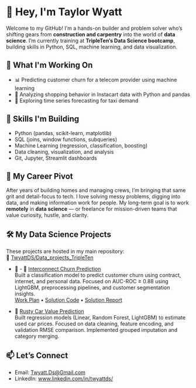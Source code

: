 # 👋 Hey, I'm Taylor Wyatt

Welcome to my GitHub! I'm a hands-on builder and problem solver who’s shifting gears from **construction and carpentry** into the world of **data science**. I’m currently training at **TripleTen’s Data Science bootcamp**, building skills in Python, SQL, machine learning, and data visualization.

## 🚀 What I'm Working On
- 📊 Predicting customer churn for a telecom provider using machine learning
- 🛒 Analyzing shopping behavior in Instacart data with Python and pandas
- 🧠 Exploring time series forecasting for taxi demand

## 🔧 Skills I'm Building
- Python (pandas, scikit-learn, matplotlib)
- SQL (joins, window functions, subqueries)
- Machine Learning (regression, classification, boosting)
- Data cleaning, visualization, and analysis
- Git, Jupyter, Streamlit dashboards

## 🧭 My Career Pivot
After years of building homes and managing crews, I’m bringing that same grit and detail-focus to tech. I love solving messy problems, digging into data, and making information work for people. My long-term goal is to work **remotely** in **data science** — or freelance for mission-driven teams that value curiosity, hustle, and clarity.

## 🛠️ My Data Science Projects

These projects are hosted in my main repository:  
🔗 [TwyattDS/Data_projects_TripleTen](https://github.com/TwyattDS/Data_projects_TripleTen)

- 🧠 - 🧠 [Interconnect Churn Prediction](https://github.com/TwyattDS/Data_projects_TripleTen/tree/main/Churn_Prediction_Project)  
  Built a classification model to predict customer churn using contract, internet, and personal data. Focused on AUC-ROC ≥ 0.88 using LightGBM, preprocessing pipelines, and customer segmentation insights.  
  [Work Plan](https://github.com/TwyattDS/Data_projects_TripleTen/blob/main/Churn_Prediction_Project/Churn_Prediction_Stage_1.ipynb) • [Solution Code](https://github.com/TwyattDS/Data_projects_TripleTen/blob/main/Churn_Prediction_Project/Churn_Prediction_Stage_2.ipynb) • [Solution Report](https://github.com/TwyattDS/Data_projects_TripleTen/blob/main/Churn_Prediction_Project/Churn_Prediction_Stage_3.ipynb)


- 🚗 [Rusty Car Value Prediction](https://github.com/TwyattDS/Data_projects_TripleTen/blob/main/Rusty_Car_sales_Project/Rusty_Car_sales_Project.ipynb)  
  Built regression models (Linear, Random Forest, LightGBM) to estimate used car prices. Focused on data cleaning, feature encoding, and validation RMSE comparison. Implemented grouped imputation and category merging.




## 📫 Let’s Connect
- Email: Twyatt.Ds@Gmail.com
- LinkedIn: www.linkedin.com/in/twyattds/






















